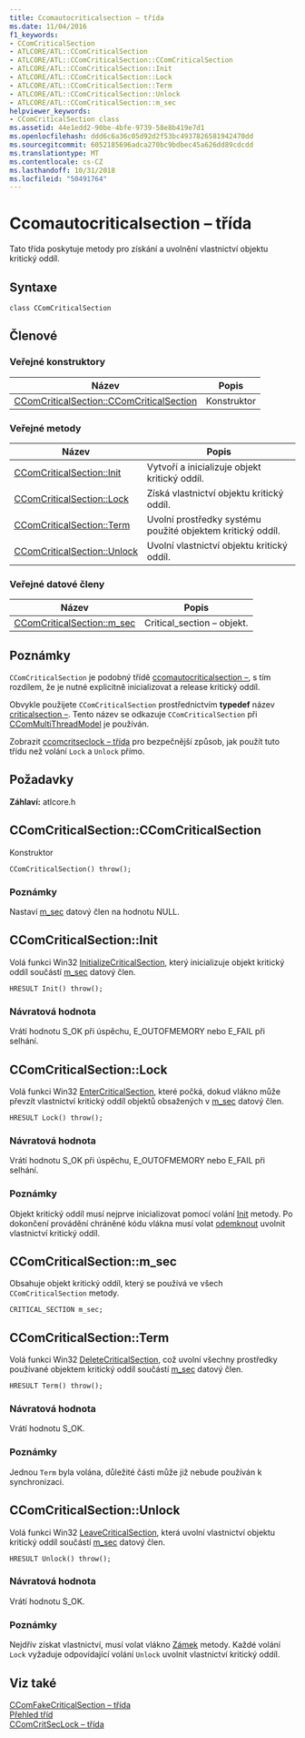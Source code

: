 ```yaml
---
title: Ccomautocriticalsection – třída
ms.date: 11/04/2016
f1_keywords:
- CComCriticalSection
- ATLCORE/ATL::CComCriticalSection
- ATLCORE/ATL::CComCriticalSection::CComCriticalSection
- ATLCORE/ATL::CComCriticalSection::Init
- ATLCORE/ATL::CComCriticalSection::Lock
- ATLCORE/ATL::CComCriticalSection::Term
- ATLCORE/ATL::CComCriticalSection::Unlock
- ATLCORE/ATL::CComCriticalSection::m_sec
helpviewer_keywords:
- CComCriticalSection class
ms.assetid: 44e1edd2-90be-4bfe-9739-58e8b419e7d1
ms.openlocfilehash: ddd6c6a36c05d92d2f53bc4937826581942470dd
ms.sourcegitcommit: 6052185696adca270bc9bdbec45a626dd89cdcdd
ms.translationtype: MT
ms.contentlocale: cs-CZ
ms.lasthandoff: 10/31/2018
ms.locfileid: "50491764"
---
```

# <a name="ccomcriticalsection-class"></a>Ccomautocriticalsection – třída

Tato třída poskytuje metody pro získání a uvolnění vlastnictví objektu kritický oddíl.

## <a name="syntax"></a>Syntaxe

```
class CComCriticalSection
```

## <a name="members"></a>Členové

### <a name="public-constructors"></a>Veřejné konstruktory

|Název|Popis|
|----------|-----------------|
|[CComCriticalSection::CComCriticalSection](#ccomcriticalsection)|Konstruktor|

### <a name="public-methods"></a>Veřejné metody

|Název|Popis|
|----------|-----------------|
|[CComCriticalSection::Init](#init)|Vytvoří a inicializuje objekt kritický oddíl.|
|[CComCriticalSection::Lock](#lock)|Získá vlastnictví objektu kritický oddíl.|
|[CComCriticalSection::Term](#term)|Uvolní prostředky systému použité objektem kritický oddíl.|
|[CComCriticalSection::Unlock](#unlock)|Uvolní vlastnictví objektu kritický oddíl.|

### <a name="public-data-members"></a>Veřejné datové členy

|Název|Popis|
|----------|-----------------|
|[CComCriticalSection::m_sec](#m_sec)|Critical_section – objekt.|

## <a name="remarks"></a>Poznámky

`CComCriticalSection` je podobný třídě [ccomautocriticalsection –](../../atl/reference/ccomautocriticalsection-class.md), s tím rozdílem, že je nutné explicitně inicializovat a release kritický oddíl.

Obvykle použijete `CComCriticalSection` prostřednictvím **typedef** název [criticalsection –](ccommultithreadmodel-class.md#criticalsection). Tento název se odkazuje `CComCriticalSection` při [CComMultiThreadModel](../../atl/reference/ccommultithreadmodel-class.md) je používán.

Zobrazit [ccomcritseclock – třída](../../atl/reference/ccomcritseclock-class.md) pro bezpečnější způsob, jak použít tuto třídu než volání `Lock` a `Unlock` přímo.

## <a name="requirements"></a>Požadavky

**Záhlaví:** atlcore.h

##  <a name="ccomcriticalsection"></a>  CComCriticalSection::CComCriticalSection

Konstruktor

```
CComCriticalSection() throw();
```

### <a name="remarks"></a>Poznámky

Nastaví [m_sec](#m_sec) datový člen na hodnotu NULL.

##  <a name="init"></a>  CComCriticalSection::Init

Volá funkci Win32 [InitializeCriticalSection](/windows/desktop/api/synchapi/nf-synchapi-initializecriticalsection), který inicializuje objekt kritický oddíl součástí [m_sec](#m_sec) datový člen.

```
HRESULT Init() throw();
```

### <a name="return-value"></a>Návratová hodnota

Vrátí hodnotu S_OK při úspěchu, E_OUTOFMEMORY nebo E_FAIL při selhání.

##  <a name="lock"></a>  CComCriticalSection::Lock

Volá funkci Win32 [EnterCriticalSection](/windows/desktop/api/synchapi/nf-synchapi-entercriticalsection), které počká, dokud vlákno může převzít vlastnictví kritický oddíl objektů obsažených v [m_sec](#m_sec) datový člen.

```
HRESULT Lock() throw();
```

### <a name="return-value"></a>Návratová hodnota

Vrátí hodnotu S_OK při úspěchu, E_OUTOFMEMORY nebo E_FAIL při selhání.

### <a name="remarks"></a>Poznámky

Objekt kritický oddíl musí nejprve inicializovat pomocí volání [Init](#init) metody. Po dokončení provádění chráněné kódu vlákna musí volat [odemknout](#unlock) uvolnit vlastnictví kritický oddíl.

##  <a name="m_sec"></a>  CComCriticalSection::m_sec

Obsahuje objekt kritický oddíl, který se používá ve všech `CComCriticalSection` metody.

```
CRITICAL_SECTION m_sec;
```

##  <a name="term"></a>  CComCriticalSection::Term

Volá funkci Win32 [DeleteCriticalSection](/windows/desktop/api/synchapi/nf-synchapi-deletecriticalsection), což uvolní všechny prostředky používané objektem kritický oddíl součástí [m_sec](#m_sec) datový člen.

```
HRESULT Term() throw();
```

### <a name="return-value"></a>Návratová hodnota

Vrátí hodnotu S_OK.

### <a name="remarks"></a>Poznámky

Jednou `Term` byla volána, důležité části může již nebude používán k synchronizaci.

##  <a name="unlock"></a>  CComCriticalSection::Unlock

Volá funkci Win32 [LeaveCriticalSection](/windows/desktop/api/synchapi/nf-synchapi-leavecriticalsection), která uvolní vlastnictví objektu kritický oddíl součástí [m_sec](#m_sec) datový člen.

```
HRESULT Unlock() throw();
```

### <a name="return-value"></a>Návratová hodnota

Vrátí hodnotu S_OK.

### <a name="remarks"></a>Poznámky

Nejdřív získat vlastnictví, musí volat vlákno [Zámek](#lock) metody. Každé volání `Lock` vyžaduje odpovídající volání `Unlock` uvolnit vlastnictví kritický oddíl.

## <a name="see-also"></a>Viz také

[CComFakeCriticalSection – třída](../../atl/reference/ccomfakecriticalsection-class.md)<br/>
[Přehled tříd](../../atl/atl-class-overview.md)<br/>
[CComCritSecLock – třída](../../atl/reference/ccomcritseclock-class.md)
